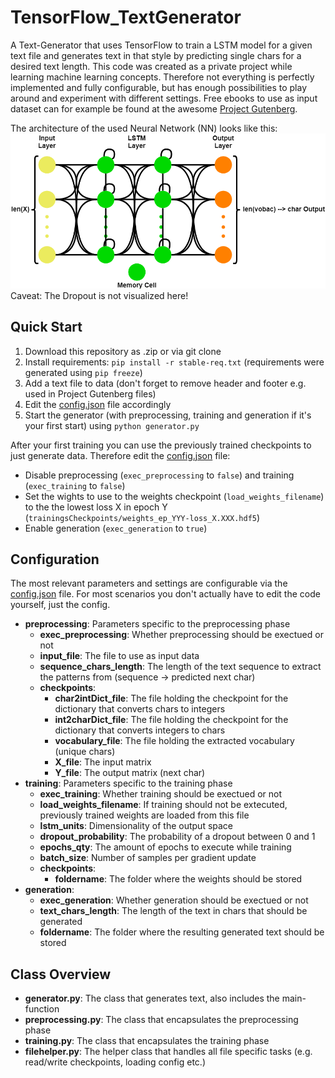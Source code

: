 # TensorFlow_TextGenerator
A Text-Generator that uses TensorFlow to train a LSTM model for a given text file and generates text in that style by predicting single chars for a desired text length.
This code was created as a private project while learning machine learning concepts. Therefore not everything is perfectly implemented and fully configurable, but has enough possibilities to play around and experiment with different settings. 
Free ebooks to use as input dataset can for example be found at the awesome [Project Gutenberg](https://www.gutenberg.org/).

The architecture of the used Neural Network (NN) looks like this:
![NN_Architecture](images/NN_Architecture.png)
Caveat: The Dropout is not visualized here!

## Quick Start
1. Download this repository as .zip or via git clone
2. Install requirements: ``` pip install -r stable-req.txt ``` (requirements were generated using ``` pip freeze ```)
3. Add a text file to data (don't forget to remove header and footer e.g. used in Project Gutenberg files)
4. Edit the [config.json](config.json) file accordingly
5. Start the generator (with preprocessing, training and generation if it's your first start) using ``` python generator.py ```

After your first training you can use the previously trained checkpoints to just generate data.
Therefore edit the [config.json](config.json) file:
* Disable preprocessing (```exec_preprocessing``` to ```false```) and training (```exec_training``` to ```false```)
* Set the wights to use to the weights checkpoint (```load_weights_filename```) to the the lowest loss X in epoch Y (```trainingsCheckpoints/weights_ep_YYY-loss_X.XXX.hdf5```)
* Enable generation (```exec_generation``` to ```true```)

## Configuration
The most relevant parameters and settings are configurable via the [config.json](config.json) file.
For most scenarios you don't actually have to edit the code yourself, just the config.

* __preprocessing__: Parameters specific to the preprocessing phase
  * __exec_preprocessing__: Whether preprocessing should be exectued or not
  * __input_file__: The file to use as input data
  * __sequence_chars_length__: The length of the text sequence to extract the patterns from (sequence -> predicted next char)
  * __checkpoints__:
    * __char2intDict_file__: The file holding the checkpoint for the dictionary that converts chars to integers
    * __int2charDict_file__: The file holding the checkpoint for the dictionary that converts integers to chars
    * __vocabulary_file__: The file holding the extracted vocabulary (unique chars)
    * __X_file__: The input matrix
    * __Y_file__: The output matrix (next char)
* __training__: Parameters specific to the training phase
  * __exec_training__: Whether training should be exectued or not
  * __load_weights_filename__: If training should not be extecuted, previously trained weights are loaded from this file
  * __lstm_units__: Dimensionality of the output space
  * __dropout_probability__: The probability of a dropout between 0 and 1
  * __epochs_qty__: The amount of epochs to execute while training
  * __batch_size__: Number of samples per gradient update
  * __checkpoints__:
    * __foldername__: The folder where the weights should be stored
* __generation__:
  * __exec_generation__: Whether generation should be exectued or not
  * __text_chars_length__: The length of the text in chars that should be generated
  * __foldername__: The folder where the resulting generated text should be stored
  
## Class Overview
* __generator.py__: The class that generates text, also includes the main-function
* __preprocessing.py__: The class that encapsulates the preprocessing phase
* __training.py__: The class that encapsulates the training phase
* __filehelper.py__: The helper class that handles all file specific tasks (e.g. read/write checkpoints, loading config etc.)
